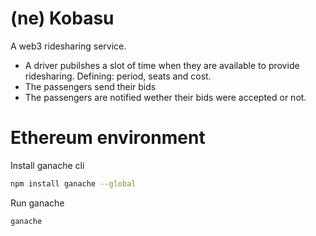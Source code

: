 # (ne) Kobasu

A web3 ridesharing service.

- A driver pubilshes a slot of time when they are available to provide ridesharing. Defining: period, seats and cost.
- The passengers send their bids
- The passengers are notified wether their bids were accepted or not.

# Ethereum environment

Install ganache cli

```bash
npm install ganache --global
```

Run ganache

```bash
ganache
```
